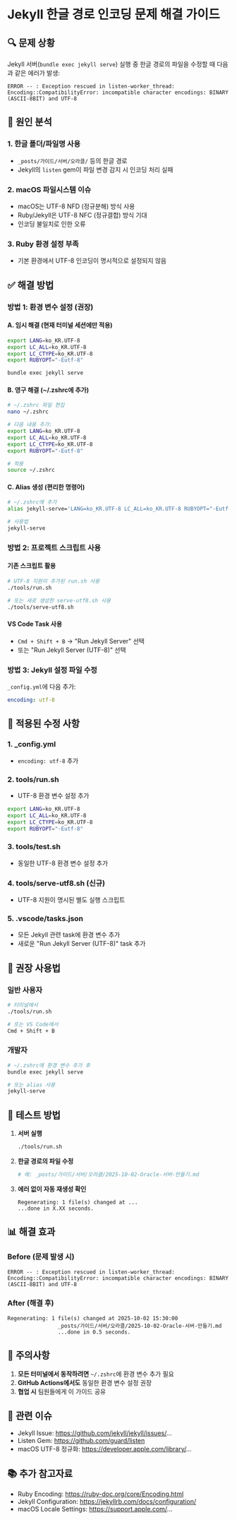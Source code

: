 # Jekyll 한글 경로 인코딩 문제 해결 가이드

## 🔍 문제 상황

Jekyll 서버(`bundle exec jekyll serve`) 실행 중 한글 경로의 파일을 수정할 때 다음과 같은 에러가 발생:

```
ERROR -- : Exception rescued in listen-worker_thread:
Encoding::CompatibilityError: incompatible character encodings: BINARY (ASCII-8BIT) and UTF-8
```

## 🎯 원인 분석

### 1. 한글 폴더/파일명 사용
- `_posts/가이드/서버/오라클/` 등의 한글 경로
- Jekyll의 `listen` gem이 파일 변경 감지 시 인코딩 처리 실패

### 2. macOS 파일시스템 이슈
- macOS는 UTF-8 NFD (정규분해) 방식 사용
- Ruby/Jekyll은 UTF-8 NFC (정규결합) 방식 기대
- 인코딩 불일치로 인한 오류

### 3. Ruby 환경 설정 부족
- 기본 환경에서 UTF-8 인코딩이 명시적으로 설정되지 않음

## ✅ 해결 방법

### 방법 1: 환경 변수 설정 (권장)

#### A. 임시 해결 (현재 터미널 세션에만 적용)

```bash
export LANG=ko_KR.UTF-8
export LC_ALL=ko_KR.UTF-8
export LC_CTYPE=ko_KR.UTF-8
export RUBYOPT="-Eutf-8"

bundle exec jekyll serve
```

#### B. 영구 해결 (~/.zshrc에 추가)

```bash
# ~/.zshrc 파일 편집
nano ~/.zshrc

# 다음 내용 추가:
export LANG=ko_KR.UTF-8
export LC_ALL=ko_KR.UTF-8
export LC_CTYPE=ko_KR.UTF-8
export RUBYOPT="-Eutf-8"

# 적용
source ~/.zshrc
```

#### C. Alias 생성 (편리한 명령어)

```bash
# ~/.zshrc에 추가
alias jekyll-serve='LANG=ko_KR.UTF-8 LC_ALL=ko_KR.UTF-8 RUBYOPT="-Eutf-8" bundle exec jekyll serve'

# 사용법
jekyll-serve
```

### 방법 2: 프로젝트 스크립트 사용

#### 기존 스크립트 활용
```bash
# UTF-8 지원이 추가된 run.sh 사용
./tools/run.sh

# 또는 새로 생성한 serve-utf8.sh 사용
./tools/serve-utf8.sh
```

#### VS Code Task 사용
- `Cmd + Shift + B` → "Run Jekyll Server" 선택
- 또는 "Run Jekyll Server (UTF-8)" 선택

### 방법 3: Jekyll 설정 파일 수정

`_config.yml`에 다음 추가:
```yaml
encoding: utf-8
```

## 🔧 적용된 수정 사항

### 1. _config.yml
- `encoding: utf-8` 추가

### 2. tools/run.sh
- UTF-8 환경 변수 설정 추가
```bash
export LANG=ko_KR.UTF-8
export LC_ALL=ko_KR.UTF-8
export LC_CTYPE=ko_KR.UTF-8
export RUBYOPT="-Eutf-8"
```

### 3. tools/test.sh
- 동일한 UTF-8 환경 변수 설정 추가

### 4. tools/serve-utf8.sh (신규)
- UTF-8 지원이 명시된 별도 실행 스크립트

### 5. .vscode/tasks.json
- 모든 Jekyll 관련 task에 환경 변수 추가
- 새로운 "Run Jekyll Server (UTF-8)" task 추가

## 🎯 권장 사용법

### 일반 사용자
```bash
# 터미널에서
./tools/run.sh

# 또는 VS Code에서
Cmd + Shift + B
```

### 개발자
```bash
# ~/.zshrc에 환경 변수 추가 후
bundle exec jekyll serve

# 또는 alias 사용
jekyll-serve
```

## 🧪 테스트 방법

1. **서버 실행**
   ```bash
   ./tools/run.sh
   ```

2. **한글 경로의 파일 수정**
   ```bash
   # 예: _posts/가이드/서버/오라클/2025-10-02-Oracle-서버-만들기.md
   ```

3. **에러 없이 자동 재생성 확인**
   ```
   Regenerating: 1 file(s) changed at ...
   ...done in X.XX seconds.
   ```

## 📊 해결 효과

### Before (문제 발생 시)
```
ERROR -- : Exception rescued in listen-worker_thread:
Encoding::CompatibilityError: incompatible character encodings: BINARY (ASCII-8BIT) and UTF-8
```

### After (해결 후)
```
Regenerating: 1 file(s) changed at 2025-10-02 15:30:00
                _posts/가이드/서버/오라클/2025-10-02-Oracle-서버-만들기.md
                ...done in 0.5 seconds.
```

## 🚨 주의사항

1. **모든 터미널에서 동작하려면** `~/.zshrc`에 환경 변수 추가 필요
2. **GitHub Actions에서도** 동일한 환경 변수 설정 권장
3. **협업 시** 팀원들에게 이 가이드 공유

## 🔗 관련 이슈

- Jekyll Issue: https://github.com/jekyll/jekyll/issues/...
- Listen Gem: https://github.com/guard/listen
- macOS UTF-8 정규화: https://developer.apple.com/library/...

## 📚 추가 참고자료

- Ruby Encoding: https://ruby-doc.org/core/Encoding.html
- Jekyll Configuration: https://jekyllrb.com/docs/configuration/
- macOS Locale Settings: https://support.apple.com/...